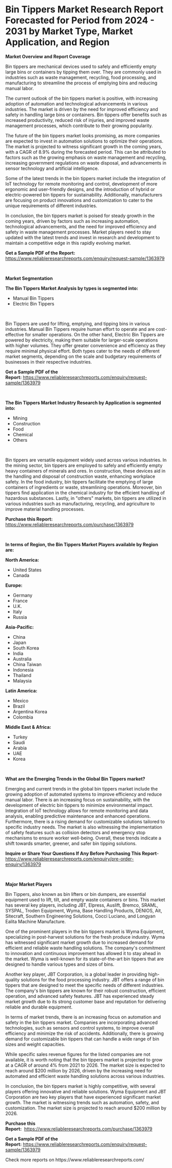 <p><h1>Bin Tippers Market Research Report Forecasted for Period from 2024 -  2031 by Market Type, Market Application, and Region</h1></p><p><strong>Market Overview and Report Coverage</strong></p>
<p><p>Bin tippers are mechanical devices used to safely and efficiently empty large bins or containers by tipping them over. They are commonly used in industries such as waste management, recycling, food processing, and manufacturing to streamline the process of emptying bins and reducing manual labor.</p><p>The current outlook of the bin tippers market is positive, with increasing adoption of automation and technological advancements in various industries. The market is driven by the need for improved efficiency and safety in handling large bins or containers. Bin tippers offer benefits such as increased productivity, reduced risk of injuries, and improved waste management processes, which contribute to their growing popularity.</p><p>The future of the bin tippers market looks promising, as more companies are expected to invest in automation solutions to optimize their operations. The market is projected to witness significant growth in the coming years, with a CAGR of 8.9% during the forecasted period. This can be attributed to factors such as the growing emphasis on waste management and recycling, increasing government regulations on waste disposal, and advancements in sensor technology and artificial intelligence.</p><p>Some of the latest trends in the bin tippers market include the integration of IoT technology for remote monitoring and control, development of more ergonomic and user-friendly designs, and the introduction of hybrid or electric-powered bin tippers for sustainability. Additionally, manufacturers are focusing on product innovations and customization to cater to the unique requirements of different industries.</p><p>In conclusion, the bin tippers market is poised for steady growth in the coming years, driven by factors such as increasing automation, technological advancements, and the need for improved efficiency and safety in waste management processes. Market players need to stay updated with the latest trends and invest in research and development to maintain a competitive edge in this rapidly evolving market.</p></p>
<p><strong>Get a Sample PDF of the Report:</strong> <a href="https://www.reliableresearchreports.com/enquiry/request-sample/1363979">https://www.reliableresearchreports.com/enquiry/request-sample/1363979</a></p>
<p>&nbsp;</p>
<p><strong>Market Segmentation</strong></p>
<p><strong>The Bin Tippers Market Analysis by types is segmented into:</strong></p>
<p><ul><li>Manual Bin Tippers</li><li>Electric Bin Tippers</li></ul></p>
<p>&nbsp;</p>
<p><p>Bin Tippers are used for lifting, emptying, and tipping bins in various industries. Manual Bin Tippers require human effort to operate and are cost-effective for smaller operations. On the other hand, Electric Bin Tippers are powered by electricity, making them suitable for larger-scale operations with higher volumes. They offer greater convenience and efficiency as they require minimal physical effort. Both types cater to the needs of different market segments, depending on the scale and budgetary requirements of businesses in their respective industries.</p></p>
<p><strong>Get a Sample PDF of the Report:</strong>&nbsp;<a href="https://www.reliableresearchreports.com/enquiry/request-sample/1363979">https://www.reliableresearchreports.com/enquiry/request-sample/1363979</a></p>
<p>&nbsp;</p>
<p><strong>The Bin Tippers Market Industry Research by Application is segmented into:</strong></p>
<p><ul><li>Mining</li><li>Construction</li><li>Food</li><li>Chemical</li><li>Others</li></ul></p>
<p>&nbsp;</p>
<p><p>Bin tippers are versatile equipment widely used across various industries. In the mining sector, bin tippers are employed to safely and efficiently empty heavy containers of minerals and ores. In construction, these devices aid in the handling and disposal of construction waste, enhancing workplace safety. In the food industry, bin tippers facilitate the emptying of large containers of ingredients or waste, streamlining operations. Moreover, bin tippers find application in the chemical industry for the efficient handling of hazardous substances. Lastly, in "others" markets, bin tippers are utilized in various industries such as manufacturing, recycling, and agriculture to improve material handling processes.</p></p>
<p><strong>Purchase this Report:</strong>&nbsp; <a href="https://www.reliableresearchreports.com/purchase/1363979">https://www.reliableresearchreports.com/purchase/1363979</a></p>
<p>&nbsp;</p>
<p><strong>In terms of Region, the Bin Tippers Market Players available by Region are:</strong></p>
<p>
    <p> <strong> North America: </strong>
        <ul>
            <li>United States</li>
            <li>Canada</li>
        </ul>
        </p> 
    <p> <strong> Europe: </strong>
        <ul>
            <li>Germany</li>
            <li>France</li>
            <li>U.K.</li>
            <li>Italy</li>
            <li>Russia</li>
        </ul>
        </p> 
    <p> <strong> Asia-Pacific: </strong>
        <ul>
            <li>China</li>
            <li>Japan</li>
            <li>South Korea</li>
            <li>India</li>
            <li>Australia</li>
            <li>China Taiwan</li>
            <li>Indonesia</li>
            <li>Thailand</li>
            <li>Malaysia</li>
        </ul>
        </p> 
    <p> <strong> Latin America: </strong>
        <ul>
            <li>Mexico</li>
            <li>Brazil</li>
            <li>Argentina Korea</li>
            <li>Colombia</li>
        </ul>
        </p> 
    <p> <strong> Middle East & Africa: </strong>
        <ul>
            <li>Turkey</li>
            <li>Saudi</li>
            <li>Arabia</li>
            <li>UAE</li>
            <li>Korea</li>
        </ul>
    </p>
    </p>
<p>&nbsp;</p>
<p><strong>What are the Emerging Trends in the Global Bin Tippers market?</strong></p>
<p><p>Emerging and current trends in the global bin tippers market include the growing adoption of automated systems to improve efficiency and reduce manual labor. There is an increasing focus on sustainability, with the development of electric bin tippers to minimize environmental impact. Integration of IoT technology allows for remote monitoring and data analysis, enabling predictive maintenance and enhanced operations. Furthermore, there is a rising demand for customizable solutions tailored to specific industry needs. The market is also witnessing the implementation of safety features such as collision detectors and emergency stop mechanisms to ensure worker well-being. Overall, these trends indicate a shift towards smarter, greener, and safer bin tipping solutions.</p></p>
<p><strong>Inquire or Share Your Questions If Any Before Purchasing This Report</strong>- <a href="https://www.reliableresearchreports.com/enquiry/pre-order-enquiry/1363979">https://www.reliableresearchreports.com/enquiry/pre-order-enquiry/1363979</a></p>
<p>&nbsp;</p>
<p><strong>Major Market Players</strong></p>
<p><p>Bin Tippers, also known as bin lifters or bin dumpers, are essential equipment used to lift, tilt, and empty waste containers or bins. This market has several key players, including JBT, Elpress, Auslift, Bremco, SRAML, SYSPAL, Troden Equipment, Wyma, Base Handling Products, DENIOS, Ait, Sitecraft, Southern Engineering Solutions, Cocci Luciano, and Longyan Ealita Machine Manufacture.</p><p>One of the prominent players in the bin tippers market is Wyma Equipment, specializing in post-harvest solutions for the fresh produce industry. Wyma has witnessed significant market growth due to increased demand for efficient and reliable waste handling solutions. The company's commitment to innovation and continuous improvement has allowed it to stay ahead in the market. Wyma is well-known for its state-of-the-art bin tippers that are designed to handle various types and sizes of bins.</p><p>Another key player, JBT Corporation, is a global leader in providing high-quality solutions for the food processing industry. JBT offers a range of bin tippers that are designed to meet the specific needs of different industries. The company's bin tippers are known for their robust construction, efficient operation, and advanced safety features. JBT has experienced steady market growth due to its strong customer base and reputation for delivering reliable and durable equipment.</p><p>In terms of market trends, there is an increasing focus on automation and safety in the bin tippers market. Companies are incorporating advanced technologies, such as sensors and control systems, to improve overall efficiency and minimize the risk of accidents. Additionally, there is growing demand for customizable bin tippers that can handle a wide range of bin sizes and weight capacities.</p><p>While specific sales revenue figures for the listed companies are not available, it is worth noting that the bin tippers market is projected to grow at a CAGR of around 4% from 2021 to 2026. The market size is expected to reach around $200 million by 2026, driven by the increasing need for automated and efficient waste handling solutions across various industries.</p><p>In conclusion, the bin tippers market is highly competitive, with several players offering innovative and reliable solutions. Wyma Equipment and JBT Corporation are two key players that have experienced significant market growth. The market is witnessing trends such as automation, safety, and customization. The market size is projected to reach around $200 million by 2026.</p></p>
<p><strong>Purchase this Report:</strong>&nbsp;&nbsp;<a href="https://www.reliableresearchreports.com/purchase/1363979">https://www.reliableresearchreports.com/purchase/1363979</a></p>
<p></p>
<p><strong>Get a Sample PDF of the Report:</strong>&nbsp;<a href="https://www.reliableresearchreports.com/enquiry/request-sample/1363979">https://www.reliableresearchreports.com/enquiry/request-sample/1363979</a></p>
<p>Check more reports on https://www.reliableresearchreports.com/</p>